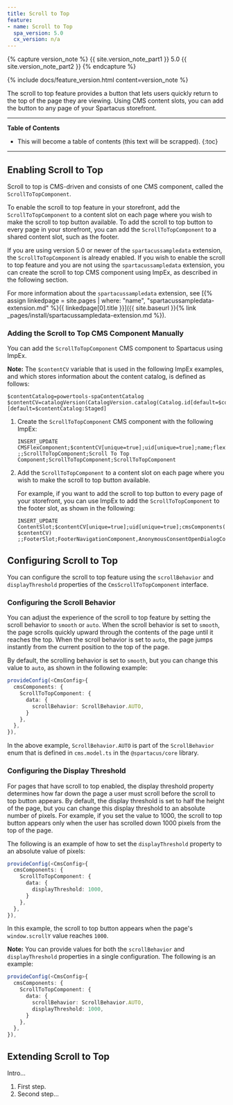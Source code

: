 ```yaml
---
title: Scroll to Top
feature:
- name: Scroll to Top
  spa_version: 5.0
  cx_version: n/a
---
```


{% capture version_note %}
{{ site.version_note_part1 }} 5.0 {{ site.version_note_part2 }}
{% endcapture %}

{% include docs/feature_version.html content=version_note %}

The scroll to top feature provides a button that lets users quickly return to the top of the page they are viewing. Using CMS content slots, you can add the button to any page of your Spartacus storefront.

***

**Table of Contents**

- This will become a table of contents (this text will be scrapped).
{:toc}

***

## Enabling Scroll to Top

Scroll to top is CMS-driven and consists of one CMS component, called the `ScrollToTopComponent`.

To enable the scroll to top feature in your storefront, add the `ScrollToTopComponent` to a content slot on each page where you wish to make the scroll to top button available. To add the scroll to top button to every page in your storefront, you can add the `ScrollToTopComponent` to a shared content slot, such as the footer.

If you are using version 5.0 or newer of the `spartacussampledata` extension, the `ScrollToTopComponent` is already enabled. If you wish to enable the scroll to top feature and you are not using the `spartacussampledata` extension, you can create the scroll to top CMS component using ImpEx, as described in the following section.

For more information about the `spartacussampledata` extension, see [{% assign linkedpage = site.pages | where: "name", "spartacussampledata-extension.md" %}{{ linkedpage[0].title }}]({{ site.baseurl }}{% link _pages/install/spartacussampledata-extension.md %}).

### Adding the Scroll to Top CMS Component Manually

You can add the `ScrollToTopComponent` CMS component to Spartacus using ImpEx.

**Note:** The `$contentCV` variable that is used in the following ImpEx examples, and which stores information about the content catalog, is defined as follows:

```text
$contentCatalog=powertools-spaContentCatalog
$contentCV=catalogVersion(CatalogVersion.catalog(Catalog.id[default=$contentCatalog]),CatalogVersion.version[default=Staged])[default=$contentCatalog:Staged]
```

1. Create the `ScrollToTopComponent` CMS component with the following ImpEx:

   ```text
   INSERT_UPDATE CMSFlexComponent;$contentCV[unique=true];uid[unique=true];name;flexType;&componentRef
   ;;ScrollToTopComponent;Scroll To Top Component;ScrollToTopComponent;ScrollToTopComponent
   ```

1. Add the `ScrollToTopComponent` to a content slot on each page where you wish to make the scroll to top button available.

   For example, if you want to add the scroll to top button to every page of your storefront, you can use ImpEx to add the `ScrollToTopComponent` to the footer slot, as shown in the following:

   ```text
   INSERT_UPDATE ContentSlot;$contentCV[unique=true];uid[unique=true];cmsComponents(uid, $contentCV)
   ;;FooterSlot;FooterNavigationComponent,AnonymousConsentOpenDialogComponent,NoticeTextParagraph,AnonymousConsentManagementBannerComponent,ProfileTagComponent,ScrollToTopComponent 
   ```

## Configuring Scroll to Top

You can configure the scroll to top feature using the `scrollBehavior` and `displayThreshold` properties of the `CmsScrollToTopComponent` interface.

### Configuring the Scroll Behavior

You can adjust the experience of the scroll to top feature by setting the scroll behavior to `smooth` or `auto`. When the scroll behavior is set to `smooth`, the page scrolls quickly upward through the contents of the page until it reaches the top. When the scroll behavior is set to `auto`, the page jumps instantly from the current position to the top of the page.

By default, the scrolling behavior is set to `smooth`, but you can change this value to `auto`, as shown in the following example:

```ts
provideConfig(<CmsConfig>{
  cmsComponents: {
    ScrollToTopComponent: {
      data: {
        scrollBehavior: ScrollBehavior.AUTO,
      }
    },
  },
}),
```

In the above example, `ScrollBehavior.AUTO` is part of the `ScrollBehavior` enum that is defined in `cms.model.ts` in the `@spartacus/core` library.

### Configuring the Display Threshold

For pages that have scroll to top enabled, the display threshold property determines how far down the page a user must scroll before the scroll to top button appears. By default, the display threshold is set to half the height of the page, but you can change this display threshold to an absolute number of pixels. For example, if you set the value to 1000, the scroll to top button appears only when the user has scrolled down 1000 pixels from the top of the page.

The following is an example of how to set the `displayThreshold` property to an absolute value of pixels:

```ts
provideConfig(<CmsConfig>{
  cmsComponents: {
    ScrollToTopComponent: {
      data: {
        displayThreshold: 1000,
      }
    },
  },
}),
```

In this example, the scroll to top button appears when the page's `window.scrollY` value reaches `1000`.

**Note:** You can provide values for both the `scrollBehavior` and `displayThreshold` properties in a single configuration. The following is an example:

```ts
provideConfig(<CmsConfig>{
  cmsComponents: {
    ScrollToTopComponent: {
      data: {
        scrollBehavior: ScrollBehavior.AUTO,
        displayThreshold: 1000,
      }
    },
  },
}),
```

## Extending Scroll to Top

Intro...

1. First step.
2. Second step...
